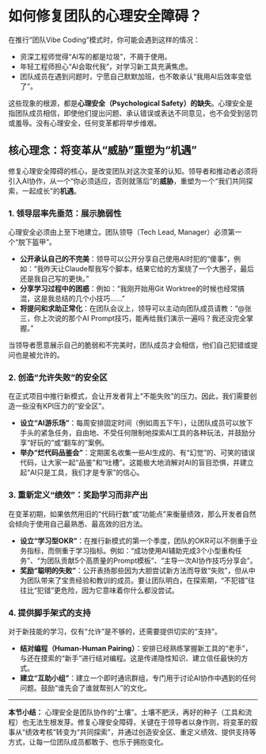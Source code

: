 # 如何修复团队的心理安全障碍？

在推行“团队Vibe Coding”模式时，你可能会遇到这样的情况：
- 资深工程师觉得“AI写的都是垃圾”，不屑于使用。
- 年轻工程师担心“AI会取代我”，对学习新工具充满焦虑。
- 团队成员在遇到问题时，宁愿自己默默加班，也不敢承认“我用AI后效率变低了”。

这些现象的根源，都是**心理安全（Psychological Safety）的缺失**。心理安全是指团队成员相信，即使他们提出问题、承认错误或表达不同意见，也不会受到惩罚或羞辱。没有心理安全，任何变革都将举步维艰。

## 核心理念：将变革从“威胁”重塑为“机遇”

修复心理安全障碍的核心，是改变团队对这次变革的认知。领导者和推动者必须将引入AI协作，从一个“你必须适应，否则就落后”的**威胁**，重塑为一个“我们共同探索，一起成长”的**机遇**。

### 1. 领导层率先垂范：展示脆弱性

心理安全必须由上至下地建立。团队领导（Tech Lead, Manager）必须第一个“脱下盔甲”。
- **公开承认自己的不完美**：领导可以公开分享自己使用AI时犯的“傻事”，例如：“我昨天让Claude帮我写个脚本，结果它给的方案绕了一个大圈子，最后还是我自己写的更快。”
- **分享学习过程中的困惑**：例如：“我刚开始用Git Worktree的时候也经常搞混，这是我总结的几个小技巧……”
- **将提问和求助正常化**：在团队会议上，领导可以主动向团队成员请教：“@张三，你上次说的那个AI Prompt技巧，能再给我们演示一遍吗？我还没完全掌握。”

当领导者愿意展示自己的脆弱和不完美时，团队成员才会相信，他们自己犯错或提问也是被允许的。

### 2. 创造“允许失败”的安全区

在正式项目中推行新模式，会让开发者背上“不能失败”的压力。因此，我们需要创造一些没有KPI压力的“安全区”。
- **设立“AI游乐场”**：每周安排固定时间（例如周五下午），让团队成员可以放下手头的紧急任务，自由地、不受任何限制地探索AI工具的各种玩法，并鼓励分享“好玩的”或“翻车的”案例。
- **举办“烂代码品鉴会”**：定期匿名收集一些AI生成的、有“幻觉”的、可笑的错误代码，让大家一起“品鉴”和“吐槽”。这能极大地消解对AI的盲目恐惧，并建立起“AI只是工具，我们才是专家”的信心。

### 3. 重新定义“绩效”：奖励学习而非产出

在变革初期，如果依然用旧的“代码行数”或“功能点”来衡量绩效，那么开发者自然会倾向于使用自己最熟悉、最高效的旧方法。
- **设立“学习型OKR”**：在推行新模式的第一个季度，团队的OKR可以不侧重于业务指标，而侧重于学习指标。例如：“成功使用AI辅助完成3个小型重构任务”、“为团队贡献5个高质量的Prompt模板”、“主导一次AI协作技巧分享会”。
- **奖励“聪明的失败”**：公开表扬那些因为大胆尝试新方法而导致“失败”，但从中为团队带来了宝贵经验和教训的成员。要让团队明白，在探索期，“不犯错”往往比“犯错”更危险，因为它意味着你什么都没尝试。

### 4. 提供脚手架式的支持

对于新技能的学习，仅有“允许”是不够的，还需要提供切实的“支持”。
- **结对编程（Human-Human Pairing）**：安排已经熟练掌握新工具的“老手”，与还在摸索的“新手”进行结对编程。这是传递隐性知识、建立信任最快的方式。
- **建立“互助小组”**：建立一个即时通讯群组，专门用于讨论AI协作中遇到的任何问题。鼓励“谁先会了谁就帮别人”的文化。

---

**本节小结：** 心理安全是团队协作的“土壤”。土壤不肥沃，再好的种子（工具和流程）也无法生根发芽。修复心理安全障碍，关键在于领导者以身作则，将变革的叙事从“绩效考核”转变为“共同探索”，并通过创造安全区、重定义绩效、提供支持等方式，让每一位团队成员都敢于、也乐于拥抱变化。